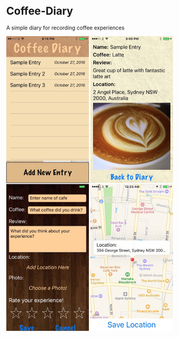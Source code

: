 # Coffee-Diary
A simple diary for recording coffee experiences

<img src="/App_Screenshots/IMG_3236.jpg" alt="Drawing" width="220"/>
<img src="/App_Screenshots/IMG_3234.jpg" alt="Drawing" width="220"/>
<img src="/App_Screenshots/IMG_3235.jpg" alt="Drawing" width="220"/>
<img src="/App_Screenshots/IMG_3239.jpg" alt="Drawing" width="220"/>
